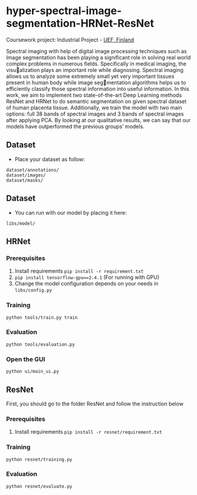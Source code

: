 # hyper-spectral-image-segmentation-HRNet-ResNet

Coursework project: Industrial Project - [UEF, Finland](https://www.uef.fi/en/unit/school-of-computing)

Spectral imaging with help of digital image processing techniques such as Image segmentation has been playing a significant role in solving real world complex problems in numerous fields. Specifically in medical imaging, the visualization plays an important role while diagnosing. Spectral imaging allows us to analyze some extremely small yet very important tissues present in human body while image segmentation algorithms helps us to efficiently classify those spectral information into useful information. In this work, we aim to implement two state-of-the-art Deep Learning methods ResNet and HRNet to do semantic segmentation on given spectral dataset of human placenta tissue. Additionally, we train the model with two main options: full 38 bands of spectral images and 3 bands of spectral images after applying PCA. By looking at our qualitative results, we can say that our models have outperformed the previous groups’ models.
 
## Dataset
- Place your dataset as follow:

```
dataset/annotations/
dataset/images/
dataset/masks/
```

## Dataset
- You can run with our model by placing it here:

```
libs/model/
```

## HRNet
### Prerequisites
1. Install requirements ``` pip install -r requirement.txt ```
2. ``` pip install tensorflow-gpu==2.4.1 ``` (For running with GPU)
3. Change the model configuration depends on your needs in ```libs/config.py```


### Training
```
python tools/train.py train
```
### Evaluation
```
python tools/evaluation.py 
```

### Open the GUI
```
python ui/main_ui.py 
```

## ResNet
First, you should go to the folder ResNet and follow the instruction below

### Prerequisites
1. Install requirements ``` pip install -r resnet/requirement.txt ```


### Training
```
python resnet/training.py
```
### Evaluation
```
python resnet/evaluate.py 
```
